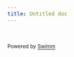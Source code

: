 ```yaml
---
title: Untitled doc
---
```

&nbsp;

<SwmMeta version="3.0.0" repo-id="Z2l0aHViJTNBJTNBeGdubi1kbCUzQSUzQWRzLWpyZw==" repo-name="xgnn-dl"><sup>Powered by [Swimm](https://app.swimm.io/)</sup></SwmMeta>
